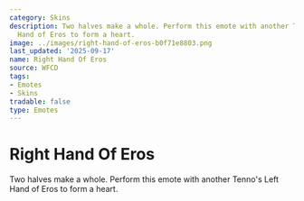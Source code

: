 ```yaml
---
category: Skins
description: Two halves make a whole. Perform this emote with another Tenno's Left
  Hand of Eros to form a heart.
image: ../images/right-hand-of-eros-b0f71e8803.png
last_updated: '2025-09-17'
name: Right Hand Of Eros
source: WFCD
tags:
- Emotes
- Skins
tradable: false
type: Emotes
---
```


# Right Hand Of Eros

Two halves make a whole. Perform this emote with another Tenno's Left Hand of Eros to form a heart.

